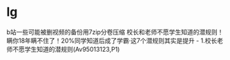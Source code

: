 # lg
b站一些可能被删视频的备份用7zip分卷压缩
校长和老师不愿学生知道的潜规则！瞒你18年瞒不住了！20%同学知道后成了学霸·这7个潜规则其实是提升 - 1.校长老师不愿学生知道的潜规则(Av95013123,P1)
